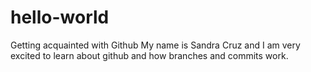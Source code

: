 # hello-world
Getting acquainted with Github
My name is Sandra Cruz and I am very excited to learn about github and how branches and commits work.
